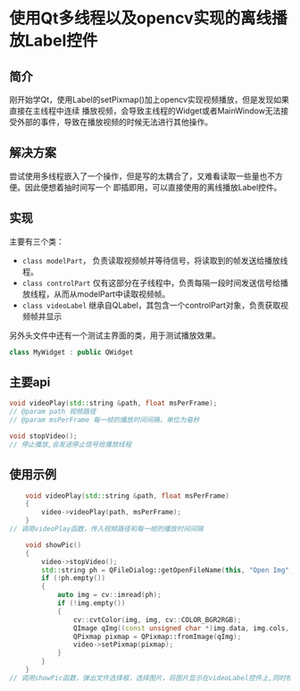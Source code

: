 # 使用Qt多线程以及opencv实现的离线播放Label控件

## 简介
刚开始学Qt，使用Label的setPixmap()加上opencv实现视频播放，但是发现如果直接在主线程中连续
播放视频，会导致主线程的Widget或者MainWindow无法接受外部的事件，导致在播放视频的时候无法进行其他操作。

## 解决方案
尝试使用多线程嵌入了一个操作，但是写的太耦合了，又难看读取一些量也不方便。因此便想着抽时间写一个
即插即用，可以直接使用的离线播放Label控件。

## 实现

主要有三个类：

- `class modelPart`， 负责读取视频帧并等待信号，将读取到的帧发送给播放线程。
- `class controlPart` 仅有这部分在子线程中，负责每隔一段时间发送信号给播放线程，从而从modelPart中读取视频帧。
- `class videoLabel` 继承自QLabel，其包含一个controlPart对象，负责获取视频帧并显示

另外头文件中还有一个测试主界面的类，用于测试播放效果。
```c++
class MyWidget : public QWidget
```

## 主要api

```c++
void videoPlay(std::string &path, float msPerFrame);
// @param path 视频路径
// @param msPerFrame 每一帧的播放时间间隔，单位为毫秒

void stopVideo();
// 停止播放,会发送停止信号给播放线程
```

## 使用示例

```c++
    void videoPlay(std::string &path, float msPerFrame)
    {
        video->videoPlay(path, msPerFrame);
    }
// 调用videoPlay函数，传入视频路径和每一帧的播放时间间隔

    void showPic()
    {
        video->stopVideo();
        std::string ph = QFileDialog::getOpenFileName(this, "Open Img", "./", "Img (*.png *.jpg)").toStdString();
        if (!ph.empty())
        {
            auto img = cv::imread(ph);
            if (!img.empty())
            {
                cv::cvtColor(img, img, cv::COLOR_BGR2RGB);
                QImage qImg((const unsigned char *)img.data, img.cols, img.rows, img.step, QImage::Format_RGB888);
                QPixmap pixmap = QPixmap::fromImage(qImg);
                video->setPixmap(pixmap);
            }
        }
    }
// 调用showPic函数，弹出文件选择框，选择图片，将图片显示在videoLabel控件上,同时检测是否有视频正在播放，如果有，则停止播放。
```